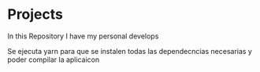 # Projects
In this Repository I have my personal develops

Se ejecuta yarn para que se instalen todas las dependecncias necesarias y poder compilar la aplicaicon
